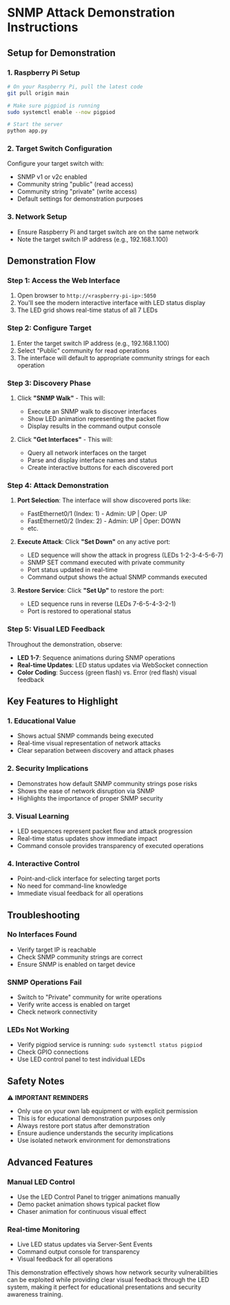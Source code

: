 # SNMP Attack Demonstration Instructions

## Setup for Demonstration

### 1. Raspberry Pi Setup
```bash
# On your Raspberry Pi, pull the latest code
git pull origin main

# Make sure pigpiod is running
sudo systemctl enable --now pigpiod

# Start the server
python app.py
```

### 2. Target Switch Configuration
Configure your target switch with:
- SNMP v1 or v2c enabled
- Community string "public" (read access)
- Community string "private" (write access)
- Default settings for demonstration purposes

### 3. Network Setup
- Ensure Raspberry Pi and target switch are on the same network
- Note the target switch IP address (e.g., 192.168.1.100)

## Demonstration Flow

### Step 1: Access the Web Interface
1. Open browser to `http://<raspberry-pi-ip>:5050`
2. You'll see the modern interactive interface with LED status display
3. The LED grid shows real-time status of all 7 LEDs

### Step 2: Configure Target
1. Enter the target switch IP address (e.g., 192.168.1.100)
2. Select "Public" community for read operations
3. The interface will default to appropriate community strings for each operation

### Step 3: Discovery Phase
1. Click **"SNMP Walk"** - This will:
   - Execute an SNMP walk to discover interfaces
   - Show LED animation representing the packet flow
   - Display results in the command output console

2. Click **"Get Interfaces"** - This will:
   - Query all network interfaces on the target
   - Parse and display interface names and status
   - Create interactive buttons for each discovered port

### Step 4: Attack Demonstration
1. **Port Selection**: The interface will show discovered ports like:
   - FastEthernet0/1 (Index: 1) - Admin: UP | Oper: UP
   - FastEthernet0/2 (Index: 2) - Admin: UP | Oper: DOWN
   - etc.

2. **Execute Attack**: Click **"Set Down"** on any active port:
   - LED sequence will show the attack in progress (LEDs 1-2-3-4-5-6-7)
   - SNMP SET command executed with private community
   - Port status updated in real-time
   - Command output shows the actual SNMP commands executed

3. **Restore Service**: Click **"Set Up"** to restore the port:
   - LED sequence runs in reverse (LEDs 7-6-5-4-3-2-1)
   - Port is restored to operational status

### Step 5: Visual LED Feedback
Throughout the demonstration, observe:
- **LED 1-7**: Sequence animations during SNMP operations
- **Real-time Updates**: LED status updates via WebSocket connection
- **Color Coding**: Success (green flash) vs. Error (red flash) visual feedback

## Key Features to Highlight

### 1. Educational Value
- Shows actual SNMP commands being executed
- Real-time visual representation of network attacks
- Clear separation between discovery and attack phases

### 2. Security Implications
- Demonstrates how default SNMP community strings pose risks
- Shows the ease of network disruption via SNMP
- Highlights the importance of proper SNMP security

### 3. Visual Learning
- LED sequences represent packet flow and attack progression
- Real-time status updates show immediate impact
- Command console provides transparency of executed operations

### 4. Interactive Control
- Point-and-click interface for selecting target ports
- No need for command-line knowledge
- Immediate visual feedback for all operations

## Troubleshooting

### No Interfaces Found
- Verify target IP is reachable
- Check SNMP community strings are correct
- Ensure SNMP is enabled on target device

### SNMP Operations Fail
- Switch to "Private" community for write operations
- Verify write access is enabled on target
- Check network connectivity

### LEDs Not Working
- Verify pigpiod service is running: `sudo systemctl status pigpiod`
- Check GPIO connections
- Use LED control panel to test individual LEDs

## Safety Notes

⚠️ **IMPORTANT REMINDERS**
- Only use on your own lab equipment or with explicit permission
- This is for educational demonstration purposes only
- Always restore port status after demonstration
- Ensure audience understands the security implications
- Use isolated network environment for demonstrations

## Advanced Features

### Manual LED Control
- Use the LED Control Panel to trigger animations manually
- Demo packet animation shows typical packet flow
- Chaser animation for continuous visual effect

### Real-time Monitoring
- Live LED status updates via Server-Sent Events
- Command output console for transparency
- Visual feedback for all operations

This demonstration effectively shows how network security vulnerabilities can be exploited while providing clear visual feedback through the LED system, making it perfect for educational presentations and security awareness training.
